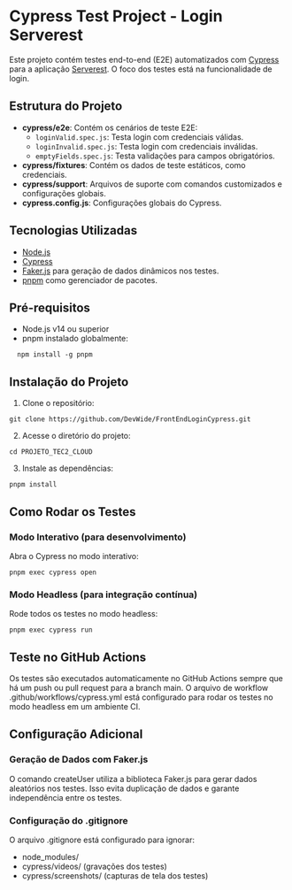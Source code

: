 # Cypress Test Project - Login Serverest

Este projeto contém testes end-to-end (E2E) automatizados com [Cypress](https://www.cypress.io/) para a aplicação [Serverest](https://front.serverest.dev/login). O foco dos testes está na funcionalidade de login.

## Estrutura do Projeto

- **cypress/e2e**: Contém os cenários de teste E2E:
  - `loginValid.spec.js`: Testa login com credenciais válidas.
  - `loginInvalid.spec.js`: Testa login com credenciais inválidas.
  - `emptyFields.spec.js`: Testa validações para campos obrigatórios.
- **cypress/fixtures**: Contém os dados de teste estáticos, como credenciais.
- **cypress/support**: Arquivos de suporte com comandos customizados e configurações globais.
- **cypress.config.js**: Configurações globais do Cypress.

## Tecnologias Utilizadas

- [Node.js](https://nodejs.org/)
- [Cypress](https://www.cypress.io/)
- [Faker.js](https://fakerjs.dev/) para geração de dados dinâmicos nos testes.
- [pnpm](https://pnpm.io/) como gerenciador de pacotes.

## Pré-requisitos

- Node.js v14 ou superior
- pnpm instalado globalmente:
```
  npm install -g pnpm
```

## Instalação do Projeto
1. Clone o repositório:
```
git clone https://github.com/DevWide/FrontEndLoginCypress.git
```

2. Acesse o diretório do projeto:
```
cd PROJETO_TEC2_CLOUD
```

3. Instale as dependências:
```
pnpm install
```

## Como Rodar os Testes

### Modo Interativo (para desenvolvimento)
Abra o Cypress no modo interativo:

```
pnpm exec cypress open
```

### Modo Headless (para integração contínua)
Rode todos os testes no modo headless:
```
pnpm exec cypress run
```

## Teste no GitHub Actions
Os testes são executados automaticamente no GitHub Actions sempre que há um push ou pull request para a branch main. O arquivo de workflow .github/workflows/cypress.yml está configurado para rodar os testes no modo headless em um ambiente CI.

## Configuração Adicional
### Geração de Dados com Faker.js
O comando createUser utiliza a biblioteca Faker.js para gerar dados aleatórios nos testes. Isso evita duplicação de dados e garante independência entre os testes.

### Configuração do .gitignore
O arquivo .gitignore está configurado para ignorar:

* node_modules/
* cypress/videos/ (gravações dos testes)
* cypress/screenshots/ (capturas de tela dos testes)






